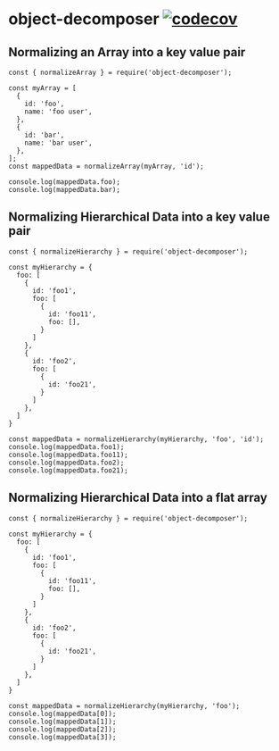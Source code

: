 # object-decomposer [![codecov](https://codecov.io/gh/cyb3rsyph0n/object-decomposer/branch/master/graph/badge.svg)](https://codecov.io/gh/cyb3rsyph0n/object-decomposer)

## Normalizing an Array into a key value pair

```
const { normalizeArray } = require('object-decomposer');

const myArray = [
  {
    id: 'foo',
    name: 'foo user',
  },
  {
    id: 'bar',
    name: 'bar user',
  },
];
const mappedData = normalizeArray(myArray, 'id');

console.log(mappedData.foo);
console.log(mappedData.bar);
```

## Normalizing Hierarchical Data into a key value pair

```
const { normalizeHierarchy } = require('object-decomposer');

const myHierarchy = {
  foo: [
    {
      id: 'foo1',
      foo: [
        {
          id: 'foo11',
          foo: [],
        }
      ]
    },
    {
      id: 'foo2',
      foo: [
        {
          id: 'foo21',
        }
      ]
    },
  ]
}

const mappedData = normalizeHierarchy(myHierarchy, 'foo', 'id');
console.log(mappedData.foo1);
console.log(mappedData.foo11);
console.log(mappedData.foo2);
console.log(mappedData.foo21);
```

## Normalizing Hierarchical Data into a flat array

```
const { normalizeHierarchy } = require('object-decomposer');

const myHierarchy = {
  foo: [
    {
      id: 'foo1',
      foo: [
        {
          id: 'foo11',
          foo: [],
        }
      ]
    },
    {
      id: 'foo2',
      foo: [
        {
          id: 'foo21',
        }
      ]
    },
  ]
}

const mappedData = normalizeHierarchy(myHierarchy, 'foo');
console.log(mappedData[0]);
console.log(mappedData[1]);
console.log(mappedData[2]);
console.log(mappedData[3]);
```